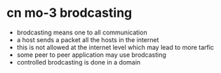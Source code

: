 # cn mo-3 brodcasting 
* brodcasting means one to all communication 
* a host sends a packet all the hosts in the internet 
* this is not allowed at the internet level which may lead to more tarfic 
* some peer to peer application may use brodcasting 
* controlled brodcasting is done in a domain 